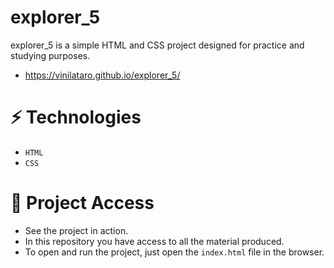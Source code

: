 # explorer_5
explorer_5 is a simple HTML and CSS project designed for practice and studying purposes.

- https://vinilataro.github.io/explorer_5/

# ⚡️ Technologies

- `HTML`
- `CSS`

# 📁 Project Access

- See the project in action.
- In this repository you have access to all the material produced.
- To open and run the project, just open the `index.html` file in the browser.
